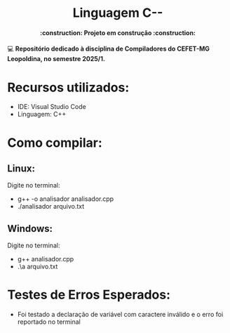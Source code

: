 <h1 align="center"> Linguagem C-- </h1>

<h4 align="center"> 
    :construction:  Projeto em construção  :construction:
</h4>

:computer: <b> Repositório dedicado à disciplina de Compiladores do CEFET-MG Leopoldina, no semestre 2025/1. </b>

# Recursos utilizados:
 - IDE: Visual Studio Code
 - Linguagem: C++

# Como compilar:
## Linux:
Digite no terminal:
 - g++ -o analisador analisador.cpp
 - ./analisador arquivo.txt

## Windows:
Digite no terminal:
 - g++ analisador.cpp
 - .\a arquivo.txt

# Testes de Erros Esperados:
 - Foi testado a declaração de variável com caractere inválido e o erro foi reportado no terminal
